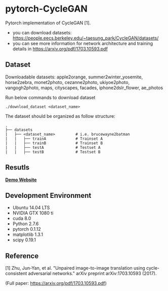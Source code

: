 # pytorch-CycleGAN
Pytorch implementation of CycleGAN [1].

* you can download datasets: https://people.eecs.berkeley.edu/~taesung_park/CycleGAN/datasets/
* you can see more information for network architecture and training details in https://arxiv.org/pdf/1703.10593.pdf

## Dataset

Downloadable datasets: apple2orange, summer2winter_yosemite, horse2zebra, monet2photo, cezanne2photo, ukiyoe2photo, vangogh2photo, maps, cityscapes, facades, iphone2dslr_flower, ae_photos

Run below commands to download dataset

`./download_dataset <dataset_name>`

The dataset should be organized as follow structure:

```
.
├── datasets                   
|   ├── <dataset_name>         # i.e. brucewayne2batman
|   |   ├── trainA             # Trainset A
|   |   ├── trainB             # Trainset B
|   |   ├── testA              # Testset A
|   |   ├── testB              # Testset B
```

## Resutls

**[Demo Website](https://sites.google.com/view/ece285-styletransfer/%E9%A6%96%E9%A1%B5?authuser=1)**

## Development Environment

* Ubuntu 14.04 LTS
* NVIDIA GTX 1080 ti
* cuda 8.0
* Python 2.7.6
* pytorch 0.1.12
* matplotlib 1.3.1
* scipy 0.19.1

## Reference

[1] Zhu, Jun-Yan, et al. "Unpaired image-to-image translation using cycle-consistent adversarial networks." arXiv preprint arXiv:1703.10593 (2017).

(Full paper: https://arxiv.org/pdf/1703.10593.pdf)
